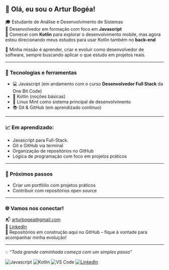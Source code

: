 ## 👋 Olá, eu sou o Artur Bogéa!

🎓 Estudante de Análise e Desenvolvimento de Sistemas  
🐍 Desenvolvedor em formação com foco em **Javascript**  
📱 Comecei com **Kotlin** para explorar o desenvolvimento mobile, mas agora estou direcionando meus estudos para usar Kotlin também no **back-end**

🚀 Minha missão é aprender, criar e evoluir como desenvolvedor de software, sempre buscando aplicar o que estudo em projetos reais.  

---

### 🧰 Tecnologias e ferramentas

- 💻 Javascript (em andamento com o curso **Desenvolvedor Full Stack** da One Bit Code)  
- 📱 Kotlin (noções básicas)
- 🐧 Linux Mint como sistema principal de desenvolvimento
- 📚 Git & GitHub (em aprendizado contínuo)

---


### 📈 Em aprendizado:

- Javascript para Full-Stack.
- Git e GitHub via terminal
- Organização de repositórios no GitHub
- Lógica de programação com foco em projetos práticos

---

### 🎯 Próximos passos

- Criar um portfólio com projetos práticos  
- Contribuir com repositórios open source  

---

### 🌐 Vamos nos conectar!

📬 arturbogea@gmail.com  
🔗 [LinkedIn](https://www.linkedin.com/in/seu-perfil-aqui)  
📂 Repositórios em construção aqui no GitHub – fique à vontade para acompanhar minha evolução!

---

💡 *“Toda grande caminhada começa com um simples passo”*  


![Javascript](https://img.shields.io/badge/Javascript-3776AB?style=for-the-badge&logo=javascript&logoColor=white)
![Kotlin](https://img.shields.io/badge/Kotlin-7F52FF?style=for-the-badge&logo=kotlin&logoColor=white)
![VS Code](https://img.shields.io/badge/VSCode-007ACC?style=for-the-badge&logo=visual-studio-code&logoColor=white)
[![LinkedIn](https://img.shields.io/badge/LinkedIn-blue?style=for-the-badge&logo=linkedin)](https://www.linkedin.com/in/seu-usuario/)
 
